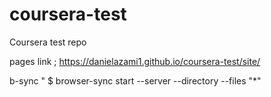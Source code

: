 # coursera-test
Coursera test repo

pages link ; 
https://danielazami1.github.io/coursera-test/site/

b-sync " $ browser-sync start --server --directory --files "*"
